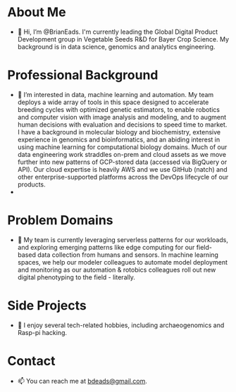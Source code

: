 # About Me
- 👋 Hi, I’m @BrianEads. I'm currently leading the Global Digital Product Development group in Vegetable Seeds R&D for Bayer Crop Science. My background is in data science, genomics and analytics engineering.
# Professional Background
- 👀 I’m interested in data, machine learning and automation. My team deploys a wide array of tools in this space designed to accelerate breeding cycles with optimized genetic estimators, to enable robotics and computer vision with image analysis and modeling, and to augment human decisions with evaluation and decisions to speed time to market. I have a background in molecular biology and biochemistry, extensive experience in genomics and bioinformatics, and an abiding interest in using machine learning for computational biology domains. Much of our data engineering work straddles on-prem and cloud assets as we move further into new patterns of GCP-stored data (accessed via BigQuery or API). Our cloud expertise is heavily AWS and we use GitHub (natch) and other enterprise-supported platforms across the DevOps lifecycle of our products.
-  
# Problem Domains
- 🌱 My team is currently leveraging serverless patterns for our workloads, and exploring emerging patterns like edge computing for our field-based data collection from humans and sensors. In machine learning spaces, we help our modeler colleagues to automate model deployment and monitoring as our automation & rotobics colleagues roll out new digital phenotyping to the field - literally. 
# Side Projects
- 💞️ I enjoy several tech-related hobbies, including archaeogenomics and Rasp-pi hacking.
# Contact
- 📫 You can reach me at bdeads@gmail.com.

<!---
BrianEads/BrianEads is a ✨ special ✨ repository because its `README.md` (this file) appears on your GitHub profile.
You can click the Preview link to take a look at your changes.
--->
